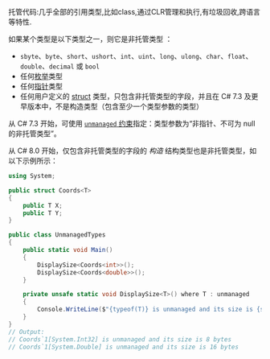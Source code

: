 托管代码:几乎全部的引用类型,比如class,通过CLR管理和执行,有垃圾回收,跨语言等特性.

如果某个类型是以下类型之一，则它是非托管类型 ：

- `sbyte`、`byte`、`short`、`ushort`、`int`、`uint`、`long`、`ulong`、`char`、`float`、`double`、`decimal` 或 `bool`
- 任何[枚举](https://docs.microsoft.com/zh-cn/dotnet/csharp/language-reference/builtin-types/enum)类型
- 任何[指针](https://docs.microsoft.com/zh-cn/dotnet/csharp/programming-guide/unsafe-code-pointers/pointer-types)类型
- 任何用户定义的 [struct](https://docs.microsoft.com/zh-cn/dotnet/csharp/language-reference/builtin-types/struct) 类型，只包含非托管类型的字段，并且在 C# 7.3 及更早版本中，不是构造类型（包含至少一个类型参数的类型）

从 C# 7.3 开始，可使用 [`unmanaged` 约束](https://docs.microsoft.com/zh-cn/dotnet/csharp/programming-guide/generics/constraints-on-type-parameters#unmanaged-constraint)指定：类型参数为“非指针、不可为 null 的非托管类型”。

从 C# 8.0 开始，仅包含非托管类型的字段的 *构造* 结构类型也是非托管类型，如以下示例所示：

```c#
using System;

public struct Coords<T>
{
    public T X;
    public T Y;
}

public class UnmanagedTypes
{
    public static void Main()
    {
        DisplaySize<Coords<int>>();
        DisplaySize<Coords<double>>();
    }

    private unsafe static void DisplaySize<T>() where T : unmanaged
    {
        Console.WriteLine($"{typeof(T)} is unmanaged and its size is {sizeof(T)} bytes");
    }
}
// Output:
// Coords`1[System.Int32] is unmanaged and its size is 8 bytes
// Coords`1[System.Double] is unmanaged and its size is 16 bytes
```


